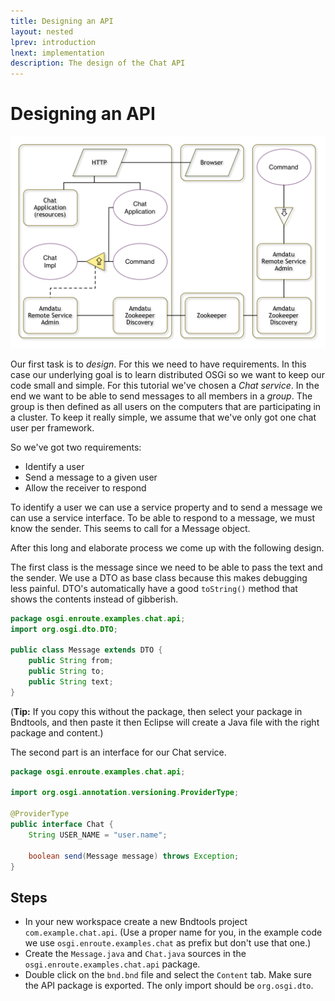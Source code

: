 ```yaml
---
title: Designing an API
layout: nested
lprev: introduction
lnext: implementation
description: The design of the Chat API
---
```

# Designing an API
![Chat Service API](img/overview-service.png)

Our first task is to _design_. For this we need to have requirements. In this case our underlying goal is to learn distributed OSGi so we want to keep our code small and simple. For this tutorial we've chosen a _Chat service_. In the end we want to be able to send messages to all members in a _group_. The group is then defined as all users on the computers that are participating in a cluster. To keep it really simple, we assume that we've only got one chat user per framework. 

So we've got two requirements:

* Identify a user
* Send a message to a given user
* Allow the receiver to respond

To identify a user we can use a service property and to send a message we can use a service interface. To be able to respond to a message, we must know the sender. This seems to call for a Message object. 

After this long and elaborate process we come up with the following design.

The first class is the message since we need to be able to pass the text and the sender. We use a DTO as base class because this makes debugging less painful. DTO's automatically have a good `toString()` method that shows the contents instead of gibberish.

```java
package osgi.enroute.examples.chat.api;
import org.osgi.dto.DTO;

public class Message extends DTO {
	public String from;
	public String to;
	public String text;
}
```

(**Tip:** If you copy this without the package, then select your package in Bndtools, and then paste it then Eclipse will create a Java file with the right package and content.)

The second part is an interface for our Chat service. 

```java
package osgi.enroute.examples.chat.api;
	
import org.osgi.annotation.versioning.ProviderType;

@ProviderType
public interface Chat {
	String USER_NAME = "user.name";

	boolean send(Message message) throws Exception;
}
```

## Steps

* In your new workspace create a new Bndtools project `com.example.chat.api`. (Use a proper name for you, in the example code we use `osgi.enroute.examples.chat` as prefix but don't use that one.)
* Create the `Message.java` and `Chat.java` sources in the `osgi.enroute.examples.chat.api` package.
* Double click on the `bnd.bnd` file and select the `Content` tab. Make sure the API package is exported. The only import should be `org.osgi.dto`.
 

 





